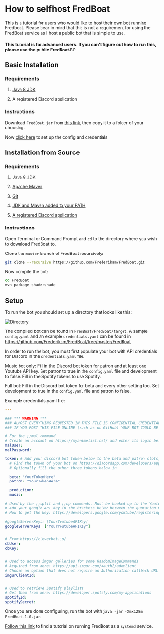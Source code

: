 # How to selfhost FredBoat
This is a tutorial for users who would like to host their own bot running Fredboat. Please bear in mind that this is not a requirement for using the FredBoat service as I host a public bot that is simple to use.

#### This tutorial is for advanced users. If you can't figure out how to run this, please use the public FredBoat♪♪

## Basic Installation

### Requirements

1. [Java 8 JDK](http://www.oracle.com/technetwork/java/javase/downloads/jdk8-downloads-2133151.html)

2. [A registered Discord application](https://github.com/reactiflux/discord-irc/wiki/Creating-a-discord-bot-&-getting-a-token)

### Instructions

Download `FredBoat.jar` from [this link](https://ci.fredboat.com/guestAuth/repository/downloadAll/FredBoat_Build/lastSuccessful?branch=refs/heads/master), then copy it to a folder of your choosing.

Now [click here](https://fredboat.com/docs/selfhosting#setup) to set up the config and credentials

## Installation from Source

### Requirements

1. [Java 8 JDK](http://www.oracle.com/technetwork/java/javase/downloads/jdk8-downloads-2133151.html)

2. [Apache Maven](https://maven.apache.org/install.html)

3. [Git](https://www.atlassian.com/git/tutorials/install-git)

4. [JDK and Maven added to your PATH](https://www.tutorialspoint.com/maven/maven_environment_setup.htm)

5. [A registered Discord application](https://github.com/reactiflux/discord-irc/wiki/Creating-a-discord-bot-&-getting-a-token)

### Instructions

Open Terminal or Command Prompt and `cd` to the directory where you wish to download FredBoat to.

Clone the `master` branch of FredBoat recursively:

```sh
git clone --recursive https://github.com/Frederikam/FredBoat.git
```

Now compile the bot:

```sh
cd FredBoat
mvn package shade:shade
```

## Setup

To run the bot you should set up a directory that looks like this:

![Directory](https://fred.moe/CsD.png)

The compiled bot can be found in `FredBoat/FredBoat/target`. A sample `config.yaml` and an example `credentials.yaml` can be found in https://github.com/Frederikam/FredBoat/tree/master/FredBoat

In order to run the bot, you must first populate your bot with API credentials for Discord in the `credentials.yaml` file.

Music bot only: Fill in the Discord bot token for patron and at least one Youtube API key. Set patron to true in the `config.yaml` file and development to false. Fill in the Spotify tokens to use Spotify.

Full bot: Fill in the Discord bot token for beta and every other setting too. Set development to true in the `config.yaml` file and patron to false.

Example credentials.yaml file:

```yaml
---

### *** WARNING ***
### ALMOST EVERYTHING REQUESTED IN THIS FILE IS CONFIDENTIAL CREDENTIALS
### IF YOU POST THIS FILE ONLINE (such as on GitHub) YOUR BOT COULD BE COMPROMISED

# For the ;;mal command
# Create an account on https://myanimelist.net/ and enter its login below
malUser:
malPassword:

token: # Add your discord bot token below to the beta and patron slots, between the quotation marks
  # Find the token of your bot on https://discordapp.com/developers/applications/me
  # Optionally fill the other three tokens below in

  beta: "YourTokenHere"
  patron: "YourTokenHere"

  production:
  music:

# Used by the ;;split and ;;np commands. Must be hooked up to the Youtube Data API.
# Add your google API key in the brackets below between the quotation marks
# How to get the key: https://developers.google.com/youtube/registering_an_application

#googleServerKeys: [YourYoutubeAPIKey]
googleServerKeys: ["YourYoutubeAPIKey"]


# From https://cleverbot.io/
cbUser:
cbKey:


# Used to access imgur galleries for some RandomImageCommands
# Acquired from here: https://api.imgur.com/oauth2/addclient
# Choose an option that does not require an Authorization callback URL
imgurClientId:


# Used to retrieve Spotify playlists
# Get them from here: https://developer.spotify.com/my-applications
spotifyId:
spotifySecret:
```

Once you are done configuring, run the bot with `java -jar -Xmx128m FredBoat-1.0.jar`.


[Follow this link](http://docs.fredboat.com/systemdservice) to find a tutorial on running FredBoat as a `systemd` service.
